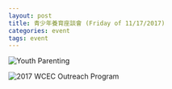 ```yaml
---
layout: post 
title: 青少年養育座談會 (Friday of 11/17/2017)  
categories: event
tags: event 
---
```


<img src="https://drive.google.com/open?id=1AsbKAEOSi58pklnE0hqyxZpaqN4pp47B" alt="Youth Parenting">

![2017 WCEC Outreach Program](http://wuvillage.net/WCEC/youth-parenting.jpeg)

